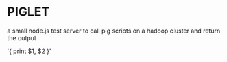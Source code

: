 PIGLET
=====

a small node.js test server to call pig scripts on a hadoop cluster and return the output

'{ print $1, $2 }'
